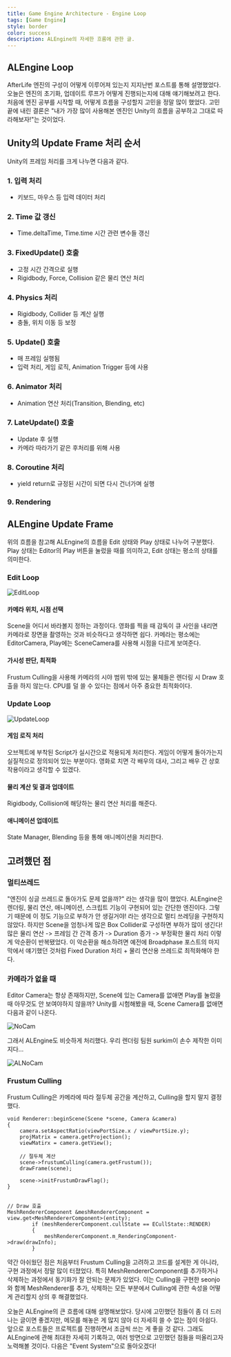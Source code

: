 ```yaml
---
title: Game Engine Architecture - Engine Loop
tags: [Game Engine]
style: border
color: success
description: ALEngine의 자세한 흐름에 관한 글.
---
```


## ALEngine Loop
AfterLife 엔진의 구성이 어떻게 이루어져 있는지 지지난번 포스트를 통해 설명했었다. 오늘은 엔진의 초기화, 업데이트 루프가 어떻게 진행되는지에 대해 얘기해보려고 한다. 처음에 엔진 공부를 시작할 때, 어떻게 흐름을 구성할지 고민을 정말 많이 했었다. 고민 끝에 내린 결론은 "내가 가장 많이 사용해본 엔진인 Unity의 흐름을 공부하고 그대로 따라해보자!"는 것이었다. 

## Unity의 Update Frame 처리 순서
Unity의 프레임 처리를 크게 나누면 다음과 같다. 
### 1. 입력 처리
- 키보드, 마우스 등 입력 데이터 처리
### 2. Time 값 갱신
- Time.deltaTime, Time.time 시간 관련 변수들 갱신
### 3. FixedUpdate() 호출
- 고정 시간 간격으로 실행
- Rigidbody, Force, Collision 같은 물리 연산 처리
### 4. Physics 처리
- Rigidbody, Collider 등 계산 실행
- 충돌, 위치 이동 등 보정
### 5. Update() 호출
- 매 프레임 실행됨
- 입력 처리, 게임 로직, Animation Trigger 등에 사용
### 6. Animator 처리
- Animation 연산 처리(Transition, Blending, etc)
### 7. LateUpdate() 호출
- Update 후 실행
- 카메라 따라가기 같은 후처리를 위해 사용
### 8. Coroutine 처리
- yield return로 규정된 시간이 되면 다시 건너가며 실행
### 9. Rendering

## ALEngine Update Frame
위의 흐름을 참고해 ALEngine의 흐름을 Edit 상태와 Play 상태로 나누어 구분했다. Play 상태는 Editor의 Play 버튼을 눌렀을 때를 의미하고, Edit 상태는 평소의 상태를 의미한다.


### Edit Loop
![EditLoop](_images/OnUpdateEdit.png)

#### 카메라 위치, 시점 선택
Scene을 어디서 바라볼지 정하는 과정이다. 영화를 찍을 때 감독이 큐 사인을 내리면 카메라로 장면을 촬영하는 것과 비슷하다고 생각하면 쉽다. 카메라는 평소에는 EditorCamera, Play에는 SceneCamera를 사용해 시점을 다르게 보여준다.

#### 가시성 판단, 최적화
Frustum Culling을 사용해 카메라의 시야 범위 밖에 있는 물체들은 렌더링 시 Draw 호출을 하지 않는다. CPU를 덜 쓸 수 있다는 점에서 아주 중요한 최적화이다. 


### Update Loop
![UpdateLoop](_images/OnUpdatePlay.png)

#### 게임 로직 처리
오브젝트에 부착된 Script가 실시간으로 적용되게 처리한다. 게임이 어떻게 돌아가는지 실질적으로 정의되어 있는 부분이다. 영화로 치면 각 배우의 대사, 그리고 배우 간 상호작용이라고 생각할 수 있겠다. 

#### 물리 계산 및 결과 업데이트
Rigidbody, Collision에 해당하는 물리 연산 처리를 해준다.

#### 애니메이션 업데이트
State Manager, Blending 등을 통해 애니메이션을 처리한다.

## 고려했던 점

### 멀티쓰레드
"엔진이 싱글 쓰레드로 돌아가도 문제 없을까?" 라는 생각을 많이 했었다. ALEngine은 렌더링, 물리 연산, 애니메이션, 스크립트 기능이 구현되어 있는 간단한 엔진이다. 그렇기 때문에 이 정도 기능으로 부하가 안 생길거야! 라는 생각으로 멀티 쓰레딩을 구현하지 않았다. 하지만 Scene을 엄청나게 많은 Box Collider로 구성하면 부하가 많이 생긴다! 많은 물리 연산 -> 프레임 간 간격 증가 -> Duration 증가 -> 부정확한 물리 처리 이렇게 악순환이 반복됐었다. 이 악순환을 해소하려면 예전에 Broadphase 포스트의 마지막에서 얘기했던 것처럼 Fixed Duration 처리 + 물리 연산용 쓰레드로 최적화해야 한다.

### 카메라가 없을 때
Editor Camera는 항상 존재하지만, Scene에 있는 Camera를 없애면 Play를 눌렀을 때 아무것도 안 보여야하지 않을까? Unity를 시험해봤을 때, Scene Camera를 없애면 다음과 같이 나온다.

![NoCam](https://europe1.discourse-cdn.com/unity/original/3X/4/c/4c094899eed4fded2a651c1e50a00089b607ec2e.png)

그래서 ALEngine도 비슷하게 처리했다. 우리 렌더링 팀원 surkim이 손수 제작한 이미지다...

![ALNoCam](_images/nocam.png)

### Frustum Culling
Frustum Culling은 카메라에 따라 절두체 공간을 계산하고, Culling을 할지 말지 결정했다.

```
void Renderer::beginScene(Scene *scene, Camera &camera)
{
	camera.setAspectRatio(viewPortSize.x / viewPortSize.y);
	projMatrix = camera.getProjection();
	viewMatirx = camera.getView();

    // 절두체 계산
	scene->frustumCulling(camera.getFrustum());
	drawFrame(scene);

	scene->initFrustumDrawFlag();
}


// Draw 호출
MeshRendererComponent &meshRendererComponent = view.get<MeshRendererComponent>(entity);
		if (meshRendererComponent.cullState == ECullState::RENDER)
		{
			meshRendererComponent.m_RenderingComponent->draw(drawInfo);
		}

```

약간 아쉬웠던 점은 처음부터 Frustum Culling을 고려하고 코드를 설계한 게 아니라, 구현 과정에서 정말 많이 터졌었다. 특히 MeshRendererComponent를 추가하거나 삭제하는 과정에서 동기화가 잘 안되는 문제가 있었다. 이는 Culling을 구현한 seonjo와 함께 MeshRenderer를 추가, 삭제하는 모든 부분에서 Culling에 관한 속성을 어떻게 관리할지 상의 후 해결했었다. 

오늘은 ALEngine의 큰 흐름에 대해 설명해보았다. 당시에 고민했던 점들이 좀 더 드러나는 글이면 좋겠지만, 메모를 해놓은 게 많지 않아 더 자세히 쓸 수 없는 점이 아쉽다. 앞으로 포스트들은 프로젝트를 진행하면서 조금씩 쓰는 게 좋을 것 같다. 그래도 ALEngine에 관해 최대한 자세히 기록하고, 여러 방면으로 고민했던 점들을 떠올리고자 노력해볼 것이다. 다음은 "Event System"으로 돌아오겠다!